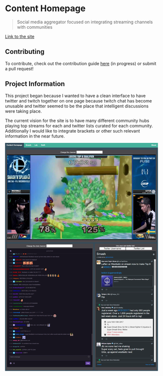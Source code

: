 # Content Homepage

> Social media aggregator focused on integrating streaming channels with communities

[Link to the site](https://www.contenthomepage.com)

## Contributing

To contribute, check out the contribution guide [here](https://github.com/KieferSivitz/ContentHomepage/blob/master/CONTRIBUTING.md) (in progress) or submit a pull request!

## Project Information

This project began because I wanted to have a clean interface to have twitter and twitch together on one page because twitch chat has become unusable and twitter seemed to be the place that intelligent discussions were taking place.

The current vision for the site is to have many different community hubs playing top streams for each and twitter lists curated for each community.
Additionally I would like to integrate brackets or other such relevant information in the near future.

<a href="https://www.contenthomepage.com" rel="Preview of web site in action during Smash and Splash 3">![Site preview](./src/assets/preview.PNG)</a>
